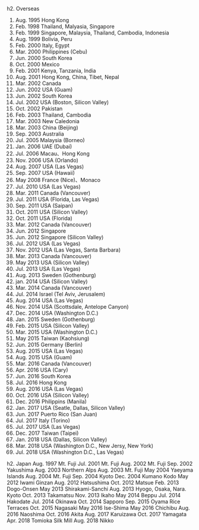 h2. Overseas

1. Aug. 1995 Hong Kong
2. Feb. 1998 Thailand, Malyasia, Singapore
3. Feb. 1999 Singapore, Malaysia, Thailand, Cambodia, Indonesia
4. Aug. 1999 Bolivia, Peru
5. Feb. 2000 Italy, Egypt
6. Mar. 2000 Philippines (Cebu)
7. Jun. 2000 South Korea
8. Oct. 2000 Mexico
9. Feb. 2001 Kenya, Tanzania, India
10. Aug. 2001 Hong Kong, China, Tibet, Nepal
11. Mar. 2002 Canada
12. Jun. 2002 USA (Guam)
13. Jun. 2002 South Korea
14. Jul. 2002 USA (Boston, Silicon Valley)
15. Oct. 2002 Pakistan
16. Feb. 2003 Thailand, Cambodia
17. Mar. 2003 New Caledonia
18. Mar. 2003 China (Beijing)
19. Sep. 2003 Australia
20. Jul. 2005 Malaysia (Borneo)
21. Jan. 2006 UAE (Dubai)
22. Jul. 2006 Macau、Hong Kong
23. Nov. 2006 USA (Orlando)
24. Aug. 2007 USA (Las Vegas)
25. Sep. 2007 USA (Hawaii)
26. May 2008 France (Nice)、Monaco
27. Jul. 2010 USA (Las Vegas)
28. Mar. 2011 Canada (Vancouver)
29. Jul. 2011 USA (Florida, Las Vegas)
30. Sep. 2011 USA (Saipan)
31. Oct. 2011 USA (Silicon Valley)
32. Oct. 2011 USA (Florida)
33. Mar. 2012 Canada (Vancouver)
34. Jun. 2012 Singapore
35. Jun. 2012 Singapore (Silicon Valley)
36. Jul. 2012 USA (Las Vegas)
37. Nov. 2012 USA (Las Vegas, Santa Barbara)
38. Mar. 2013 Canada (Vancouver)
39. May 2013 USA (Silicon Valley)
40. Jul. 2013 USA (Las Vegas)
41. Aug. 2013 Sweden (Gothenburg)
42. jan. 2014 USA (Silicon Valley)
43. Mar. 2014 Canada (Vancouver)
44. Jul. 2014 Israel (Tel Aviv, Jerusalem)
45. Aug. 2014 USA (Las Vegas)
46. Nov. 2014 USA (Scottsdale, Antelope Canyon)
47. Dec. 2014 USA (Washington D.C.)
48. Jan. 2015 Sweden (Gothenburg)
49. Feb. 2015 USA (Silicon Valley)
50. Mar. 2015 USA (Washington D.C.)
51. May 2015 Taiwan (Kaohsiung)
52. Jun. 2015 Germany (Berlin)
53. Aug. 2015 USA (Las Vegas)
54. Aug. 2015 USA (Guam)
55. Mar. 2016 Canada (Vancouver)
56. Apr. 2016 USA (Cary)
57. Jun. 2016 South Korea
58. Jul. 2016 Hong Kong
59. Aug. 2016 USA (Las Vegas)
60. Oct. 2016 USA (Silicon Valley)
61. Dec. 2016 Philippins (Manila)
62. Jan. 2017 USA (Seatle, Dallas, Silicon Valley)
63. Jun. 2017 Puerto Rico (San Juan)
64. Jul. 2017 Italy (Torino)
65. Jul. 2017 USA (Las Vegas)
66. Dec. 2017 Taiwan (Taipei)
67. Jan. 2018 USA (Dallas, Silicon Valley)
67. Mar. 2018 USA (Washington D.C., New Jersy, New York)
67. Jul. 2018 USA (Washington D.C., Las Vegas)

h2. Japan
Aug. 1997 Mt. Fuji
Jul. 2001 Mt. Fuji
Aug. 2002 Mt. Fuji
Sep. 2002 Yakushima
Aug. 2003 Northern Alps
Aug. 2003 Mt. Fuji
May 2004 Yaeyama Islands
Aug. 2004 Mt. Fuji
Sep. 2004 Kyoto
Dec. 2004 Kumano Kodo
May 2012 Iwami Ginzan
Aug. 2012 Hatsushima
Oct. 2012 Matsue
Feb. 2013 Dogo-Onsen
May 2013 Shirakami-Sanchi
Aug. 2013 Hyogo, Osaka, Nara. Kyoto
Oct. 2013 Takamatsu
Nov. 2013 Ikaho
May 2014 Beppu
Jul. 2014 Hakodate
Jul. 2014 Okinawa
Oct. 2014 Sapporo
Sep. 2015 Oyama Rice Terraces
Oct. 2015 Nagasaki
May 2016 Ise-Shima
May 2016 Chichibu
Aug. 2016 Naoshima
Oct. 2016 Akita
Aug. 2017 Karuizawa
Oct. 2017 Yamagata
Apr. 2018 Tomioka Silk Mill
Aug. 2018 Nikko
